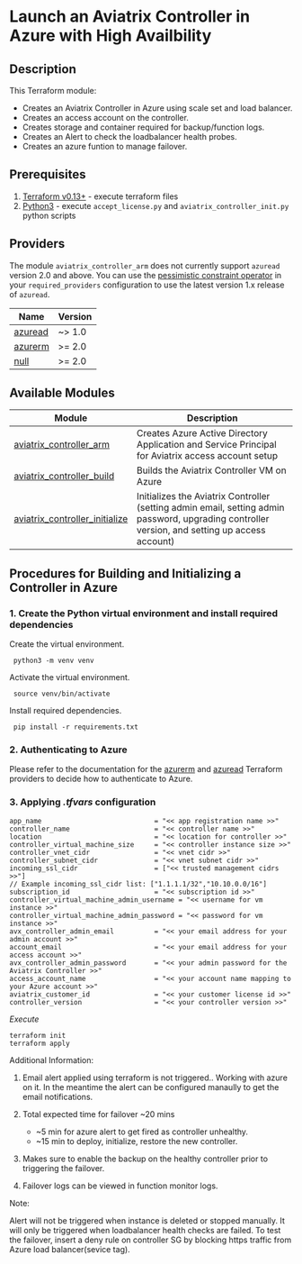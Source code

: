 # Launch an Aviatrix Controller in Azure with High Availbility

## Description

This Terraform module:
- Creates an Aviatrix Controller in Azure using scale set and load balancer.
- Creates an access account on the controller.
- Creates storage and container required for backup/function logs.
- Creates an Alert to check the loadbalancer health probes.
- Creates an azure funtion to manage failover.

## Prerequisites

1. [Terraform v0.13+](https://www.terraform.io/downloads.html) - execute terraform files
2. [Python3](https://www.python.org/downloads/) - execute `accept_license.py` and `aviatrix_controller_init.py` python
   scripts

## Providers

The module `aviatrix_controller_arm` does not currently support `azuread` version 2.0 and above. You can use the [pessimistic constraint operator](https://www.terraform.io/docs/language/expressions/version-constraints.html#gt--1) in your `required_providers` configuration to use the latest version 1.x release of `azuread`.

| Name | Version |
|------|---------|
| <a name="provider_azuread"></a> [azuread](#provider\_azuread) | ~> 1.0 |
| <a name="provider_azurerm"></a> [azurerm](#provider\_azurerm) | \>= 2.0 |
| <a name="provider_null"></a> [null](#provider\_null) | \>= 2.0 |


## Available Modules

Module  | Description |
| ------- | ----------- |
|[aviatrix_controller_arm](modules/aviatrix_controller_arm) |Creates Azure Active Directory Application and Service Principal for Aviatrix access account setup |
|[aviatrix_controller_build](modules/aviatrix_controller_build) |Builds the Aviatrix Controller VM on Azure |
|[aviatrix_controller_initialize](modules/aviatrix_controller_initialize) | Initializes the Aviatrix Controller (setting admin email, setting admin password, upgrading controller version, and setting up access account) |

## Procedures for Building and Initializing a Controller in Azure

### 1. Create the Python virtual environment and install required dependencies

Create the virtual environment.

``` shell
 python3 -m venv venv
```

Activate the virtual environment.

``` shell
 source venv/bin/activate
```

Install required dependencies.

``` shell
 pip install -r requirements.txt
```

### 2. Authenticating to Azure

Please refer to the documentation for
the [azurerm](https://registry.terraform.io/providers/hashicorp/azurerm/latest/docs)
and [azuread](https://registry.terraform.io/providers/hashicorp/azuread/latest/docs) Terraform providers to decide how
to authenticate to Azure.

### 3. Applying *.tfvars* configuration


```hcl
app_name                            = "<< app registration name >>"
controller_name                     = "<< controller name >>" 
location                            = "<< location for controller >>"
controller_virtual_machine_size     = "<< controller instance size >>"
controller_vnet_cidr                = "<< vnet cidr >>"
controller_subnet_cidr              = "<< vnet subnet cidr >>"
incoming_ssl_cidr                   = ["<< trusted management cidrs >>"]
// Example incoming_ssl_cidr list: ["1.1.1.1/32","10.10.0.0/16"]
subscription_id                     = "<< subscription id >>"
controller_virtual_machine_admin_username = "<< username for vm instance >>"
controller_virtual_machine_admin_password = "<< password for vm instance >>"
avx_controller_admin_email          = "<< your email address for your admin account >>"
account_email                       = "<< your email address for your access account >>"
avx_controller_admin_password       = "<< your admin password for the Aviatrix Controller >>"
access_account_name                 = "<< your account name mapping to your Azure account >>"
aviatrix_customer_id                = "<< your customer license id >>"
controller_version                  = "<< your controller version >>"
```

*Execute*

```shell
terraform init
terraform apply
````

Additional Information:

1. Email alert applied using terraform is not triggered.. Working with azure on it.
    In the meantime the alert can be configured manaully to get the email notifications.

2. Total expected time for failover ~20 mins
    - ~5 min for azure alert to get fired as controller unhealthy.
    - ~15 min to deploy, initialize, restore the new controller.
    
3. Makes sure to enable the backup on the healthy controller prior to triggering the failover.

4. Failover logs can be viewed in function monitor logs.

Note: 

Alert will not be triggered when instance is deleted or stopped manually. It will only be triggered when loadbalancer health checks are failed.
To test the failover, insert a deny rule on controller SG by blocking https traffic from Azure load balancer(sevice tag).

